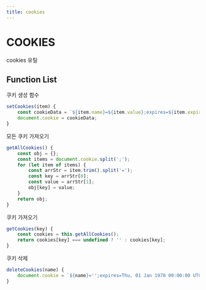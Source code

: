 ```yaml
---
title: cookies
---
```


# COOKIES
cookies 유틸

## Function List
쿠키 생성 함수
```js
setCookies(item) {
    const cookieData = `${item.name}=${item.value};expires=${item.expires}`;
    document.cookie = cookieData;
}
```
모든 쿠키 가져오기
```js
getAllCookies() {
    const obj = {};
    const items = document.cookie.split(';');
    for (let item of items) {
        const arrStr = item.trim().split('=');
        const key = arrStr[0];
        const value = arrStr[1];
        obj[key] = value;
    }
    return obj;
}
```
쿠키 가져오기
```js
getCookies(key) {
    const cookies = this.getAllCookies();
    return cookies[key] === undefined ? '' : cookies[key];
}
```
쿠키 삭제
```js
deleteCookies(name) {
    document.cookie = `${name}='';expires=Thu, 01 Jan 1970 00:00:00 UTC;`;
}
```
